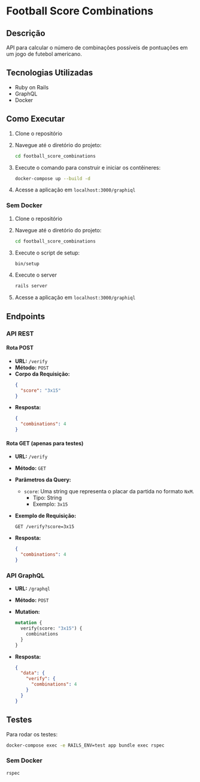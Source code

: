 # Football Score Combinations

## Descrição
API para calcular o número de combinações possíveis de pontuações em um jogo de futebol americano.

## Tecnologias Utilizadas
- Ruby on Rails
- GraphQL
- Docker

## Como Executar

1. Clone o repositório
2. Navegue até o diretório do projeto:

    ```bash
    cd football_score_combinations
    ```
3. Execute o comando para construir e iniciar os contêineres:

    ```bash
    docker-compose up --build -d
    ```

4. Acesse a aplicação em `localhost:3000/graphiql`

### Sem Docker

1. Clone o repositório
2. Navegue até o diretório do projeto:

    ```bash
    cd football_score_combinations
    ```
3. Execute o script de setup:

    ```bash
    bin/setup
    ```
4. Execute o server
    ```bash
    rails server
    ```
5. Acesse a aplicação em `localhost:3000/graphiql`


## Endpoints

### API REST
#### Rota POST

- **URL:** `/verify`
- **Método:** `POST`
- **Corpo da Requisição:**
    ```json
    {
      "score": "3x15"
    }
    ```
- **Resposta:**
    ```json
    {
      "combinations": 4
    }
    ```
#### Rota GET (apenas para testes)

- **URL:** `/verify`
- **Método:** `GET`
- **Parâmetros da Query:**
  - `score`: Uma string que representa o placar da partida no formato `NxM`.
    - Tipo: String
    - Exemplo: `3x15`
  
- **Exemplo de Requisição:**
    ```
    GET /verify?score=3x15
    ```
  
- **Resposta:**
    ```json
    {
      "combinations": 4
    }
    ```
### API GraphQL
- **URL:** `/graphql`
- **Método:** `POST`
- **Mutation:**
    ```graphql
    mutation {
      verify(score: "3x15") {
        combinations
      }
    }
    ```

- **Resposta:**
    ```json
    {
      "data": {
        "verify": {
          "combinations": 4
        }
      }
    }
    ```

## Testes

Para rodar os testes:

```bash
docker-compose exec -e RAILS_ENV=test app bundle exec rspec
```

### Sem Docker
```bash
rspec
